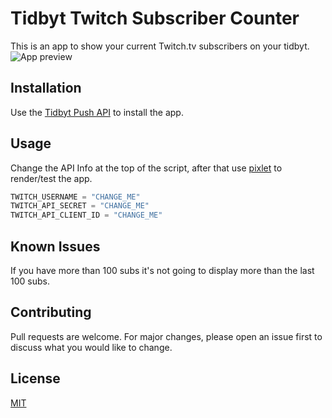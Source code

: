 # Tidbyt Twitch Subscriber Counter

This is an app to show your current Twitch.tv subscribers on your tidbyt.  
![App preview](https://i.imgur.com/ekw3yQy.gif)
## Installation

Use the [Tidbyt Push API](https://tidbyt.dev/docs/tidbyt-api/b3A6MTYyODkwOA-push-to-a-device) to install the app.

## Usage
Change the API Info at the top of the script, after that use [pixlet](https://github.com/tidbyt/pixlet) to render/test the app.
```python
TWITCH_USERNAME = "CHANGE_ME"
TWITCH_API_SECRET = "CHANGE_ME"
TWITCH_API_CLIENT_ID = "CHANGE_ME"
```

## Known Issues

If you have more than 100 subs it's not going to display more than the last 100 subs.

## Contributing
Pull requests are welcome. For major changes, please open an issue first to discuss what you would like to change.

## License
[MIT](https://choosealicense.com/licenses/mit/)

